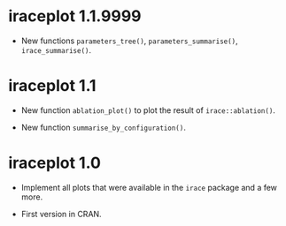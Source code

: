 # iraceplot 1.1.9999
 
 * New functions `parameters_tree()`, `parameters_summarise()`, `irace_summarise()`.
 

# iraceplot 1.1

 * New function `ablation_plot()` to plot the result of `irace::ablation()`.

 * New function `summarise_by_configuration()`.
 
 
# iraceplot 1.0

 * Implement all plots that were available in the `irace` package and a few
   more.
   
 * First version in CRAN.
 






